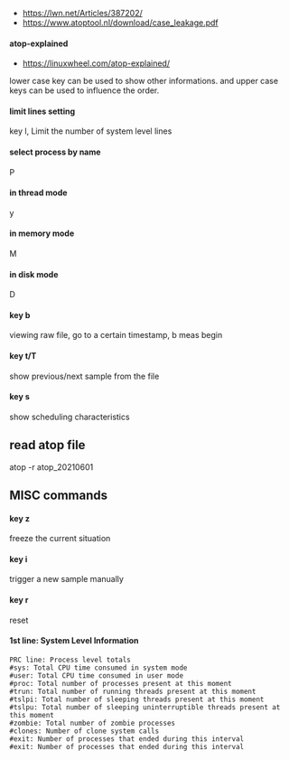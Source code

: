 - https://lwn.net/Articles/387202/
- https://www.atoptool.nl/download/case_leakage.pdf

#### atop-explained
- https://linuxwheel.com/atop-explained/

lower case key can be used to show other informations. and upper case keys can be used to influence the order.

####  limit lines setting
key l, Limit the number of system level lines

#### select process by name
P

#### in thread mode
y

####  in memory mode
M

#### in disk mode
D

#### key b
viewing raw file, go to a certain timestamp, b meas begin

#### key t/T
show previous/next sample from the file

#### key s
show scheduling characteristics

## read atop file
atop -r atop_20210601

## MISC commands
#### key z
freeze the current situation

#### key i
trigger a new sample manually

#### key r
reset

#### 1st line: System Level Information
```
PRC line: Process level totals
#sys: Total CPU time consumed in system mode
#user: Total CPU time consumed in user mode
#proc: Total number of processes present at this moment
#trun: Total number of running threads present at this moment
#tslpi: Total number of sleeping threads present at this moment
#tslpu: Total number of sleeping uninterruptible threads present at this moment
#zombie: Total number of zombie processes
#clones: Number of clone system calls
#exit: Number of processes that ended during this interval
#exit: Number of processes that ended during this interval
```
